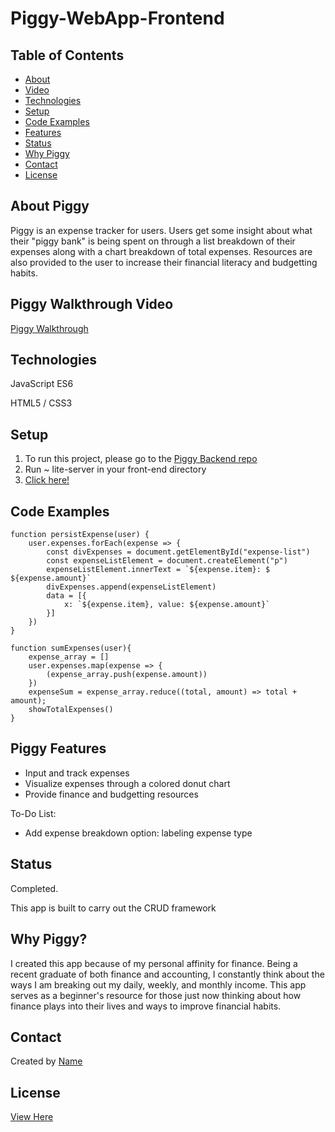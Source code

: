 # Piggy-WebApp-Frontend


## Table of Contents
* [About](#about-piggy)
* [Video](#piggy-walkthrough-video)
* [Technologies](#technologies)
* [Setup](#setup)
* [Code Examples](#code-examples)
* [Features](#piggy-features)
* [Status](#status)
* [Why Piggy](#why-piggy)
* [Contact](#contact)
* [License](#license)

## About Piggy
Piggy is an expense tracker for users. Users get some insight about what their "piggy bank" is being spent on through a list breakdown of their expenses along with a chart breakdown of total expenses. Resources are also provided to the user to increase their financial literacy and budgetting habits.

## Piggy Walkthrough Video
[Piggy Walkthrough](https://www.youtube.com/watch?v=RGHFK_7I1lU&feature=youtu.be)

## Technologies
JavaScript ES6

HTML5 / CSS3

## Setup

1. To run this project, please go to the [Piggy Backend repo](https://github.com/NyaradzoUBere/Piggy-WebApp-Backend)
2. Run ~ lite-server in your front-end directory
3. [Click here!](http://localhost:3001)

## Code Examples

```
function persistExpense(user) {
    user.expenses.forEach(expense => {
        const divExpenses = document.getElementById("expense-list")
        const expenseListElement = document.createElement("p")
        expenseListElement.innerText = `${expense.item}: $ ${expense.amount}`
        divExpenses.append(expenseListElement)
        data = [{
            x: `${expense.item}, value: ${expense.amount}`
        }]
    })
}
```
```
function sumExpenses(user){
    expense_array = []
    user.expenses.map(expense => {
        (expense_array.push(expense.amount))
    })
    expenseSum = expense_array.reduce((total, amount) => total + amount);
    showTotalExpenses()
}
```
## Piggy Features
* Input and track expenses
* Visualize expenses through a colored donut chart
* Provide finance and budgetting resources


To-Do List:
* Add expense breakdown option: labeling expense type

## Status
Completed.

This app is built to carry out the CRUD framework

## Why Piggy?
I created this app because of my personal affinity for finance. Being a recent graduate of both finance and accounting, I constantly think about the ways I am breaking out my daily, weekly, and monthly income. This app serves as a beginner's resource for those just now thinking about how finance plays into their lives and ways to improve financial habits.

## Contact
Created by [Name](http://www.linkedin.com/in/nyaradzo-bere)

## License
[View Here](License.txt)
